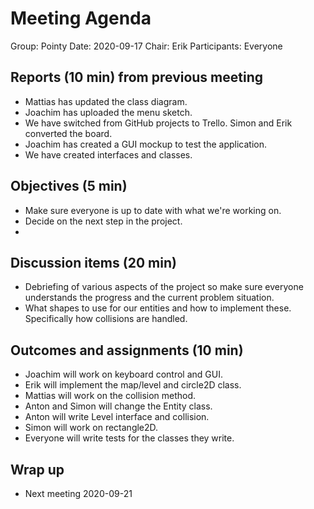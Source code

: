 # Meeting Agenda

Group: Pointy
Date: 2020-09-17
Chair: Erik
Participants: Everyone

## Reports (10 min) from previous meeting

- Mattias has updated the class diagram.
- Joachim has uploaded the menu sketch.
- We have switched from GitHub projects to Trello. Simon and Erik converted the board.
- Joachim has created a GUI mockup to test the application. 
- We have created interfaces and classes.


## Objectives (5 min) 

- Make sure everyone is up to date with what we're working on.
- Decide on the next step in the project.
-


## Discussion items (20 min)

- Debriefing of various aspects of the project so make sure everyone understands the progress and the current problem situation.
- What shapes to use for our entities and how to implement these. Specifically how collisions are handled.


## Outcomes and assignments (10 min)

- Joachim will work on keyboard control and GUI.
- Erik will implement the map/level and circle2D class.
- Mattias will work on the collision method.
- Anton and Simon will change the Entity class.
- Anton will write Level interface and collision. 
- Simon will work on rectangle2D.
- Everyone will write tests for the classes they write.


## Wrap up

- Next meeting 2020-09-21